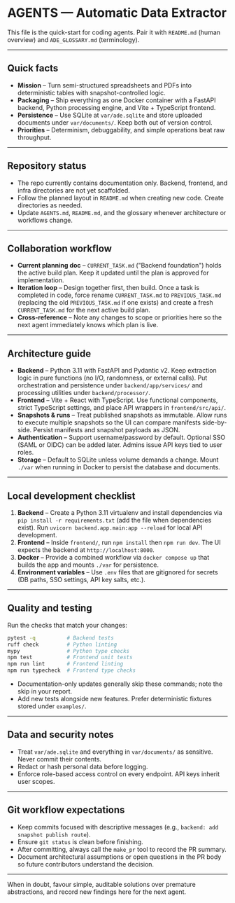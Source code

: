 # AGENTS — Automatic Data Extractor

This file is the quick-start for coding agents. Pair it with `README.md` (human overview) and `ADE_GLOSSARY.md` (terminology).

---

## Quick facts

- **Mission** – Turn semi-structured spreadsheets and PDFs into deterministic tables with snapshot-controlled logic.
- **Packaging** – Ship everything as one Docker container with a FastAPI backend, Python processing engine, and Vite + TypeScript frontend.
- **Persistence** – Use SQLite at `var/ade.sqlite` and store uploaded documents under `var/documents/`. Keep both out of version control.
- **Priorities** – Determinism, debuggability, and simple operations beat raw throughput.

---

## Repository status

- The repo currently contains documentation only. Backend, frontend, and infra directories are not yet scaffolded.
- Follow the planned layout in `README.md` when creating new code. Create directories as needed.
- Update `AGENTS.md`, `README.md`, and the glossary whenever architecture or workflows change.

---

## Collaboration workflow

- **Current planning doc** – `CURRENT_TASK.md` ("Backend foundation") holds the active build plan. Keep it updated until the plan is approved for implementation.
- **Iteration loop** – Design together first, then build. Once a task is completed in code, force rename `CURRENT_TASK.md` to `PREVIOUS_TASK.md` (replacing the old `PREVIOUS_TASK.md` if one exists) and create a fresh `CURRENT_TASK.md` for the next active build plan.
- **Cross-reference** – Note any changes to scope or priorities here so the next agent immediately knows which plan is live.

---

## Architecture guide

- **Backend** – Python 3.11 with FastAPI and Pydantic v2. Keep extraction logic in pure functions (no I/O, randomness, or external calls). Put orchestration and persistence under `backend/app/services/` and processing utilities under `backend/processor/`.
- **Frontend** – Vite + React with TypeScript. Use functional components, strict TypeScript settings, and place API wrappers in `frontend/src/api/`.
- **Snapshots & runs** – Treat published snapshots as immutable. Allow runs to execute multiple snapshots so the UI can compare manifests side-by-side. Persist manifests and snapshot payloads as JSON.
- **Authentication** – Support username/password by default. Optional SSO (SAML or OIDC) can be added later. Admins issue API keys tied to user roles.
- **Storage** – Default to SQLite unless volume demands a change. Mount `./var` when running in Docker to persist the database and documents.

---

## Local development checklist

1. **Backend** – Create a Python 3.11 virtualenv and install dependencies via `pip install -r requirements.txt` (add the file when dependencies exist). Run `uvicorn backend.app.main:app --reload` for local API development.
2. **Frontend** – Inside `frontend/`, run `npm install` then `npm run dev`. The UI expects the backend at `http://localhost:8000`.
3. **Docker** – Provide a combined workflow via `docker compose up` that builds the app and mounts `./var` for persistence.
4. **Environment variables** – Use `.env` files that are gitignored for secrets (DB paths, SSO settings, API key salts, etc.).

---

## Quality and testing

Run the checks that match your changes:

```bash
pytest -q          # Backend tests
ruff check         # Python linting
mypy               # Python type checks
npm test           # Frontend unit tests
npm run lint       # Frontend linting
npm run typecheck  # Frontend type checks
```

- Documentation-only updates generally skip these commands; note the skip in your report.
- Add new tests alongside new features. Prefer deterministic fixtures stored under `examples/`.

---

## Data and security notes

- Treat `var/ade.sqlite` and everything in `var/documents/` as sensitive. Never commit their contents.
- Redact or hash personal data before logging.
- Enforce role-based access control on every endpoint. API keys inherit user scopes.

---

## Git workflow expectations

- Keep commits focused with descriptive messages (e.g., `backend: add snapshot publish route`).
- Ensure `git status` is clean before finishing.
- After committing, always call the `make_pr` tool to record the PR summary.
- Document architectural assumptions or open questions in the PR body so future contributors understand the decision.

---

When in doubt, favour simple, auditable solutions over premature abstractions, and record new findings here for the next agent.
